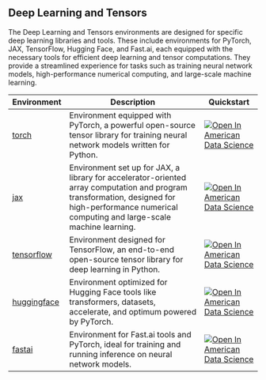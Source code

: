 ## Deep Learning and Tensors

The Deep Learning and Tensors environments are designed for specific deep learning libraries and tools. These include environments for PyTorch, JAX, TensorFlow, Hugging Face, and Fast.ai, each equipped with the necessary tools for efficient deep learning and tensor computations. They provide a streamlined experience for tasks such as training neural network models, high-performance numerical computing, and large-scale machine learning.

| Environment | Description | Quickstart |
|-------------|-------------|------------|
| [torch](./torch) | Environment equipped with PyTorch, a powerful open-source tensor library for training neural network models written for Python. | [![Open In American Data Science](https://dashboard.amdatascience.com/images/shieldio-badge.svg)](https://lab.amdatascience.com/hub/user-redirect/git-pull?repo=https%3A%2F%2Fgithub.com%2Famericandatascience%2Fenvironments&urlpath=lab%2Ftree%2Fenvironments%2Fdeep-learning/torch/quickstart.ipynb&branch=main) |
| [jax](./jax) | Environment set up for JAX, a library for accelerator-oriented array computation and program transformation, designed for high-performance numerical computing and large-scale machine learning. | [![Open In American Data Science](https://dashboard.amdatascience.com/images/shieldio-badge.svg)](https://lab.amdatascience.com/hub/user-redirect/git-pull?repo=https%3A%2F%2Fgithub.com%2Famericandatascience%2Fenvironments&urlpath=lab%2Ftree%2Fenvironments%2Fdeep-learning/jax/quickstart.ipynb&branch=main) |
| [tensorflow](./tensorflow) | Environment designed for TensorFlow, an end-to-end open-source tensor library for deep learning in Python. | [![Open In American Data Science](https://dashboard.amdatascience.com/images/shieldio-badge.svg)](https://lab.amdatascience.com/hub/user-redirect/git-pull?repo=https%3A%2F%2Fgithub.com%2Famericandatascience%2Fenvironments&urlpath=lab%2Ftree%2Fenvironments%2Fdeep-learning/tensorflow/quickstart.ipynb&branch=main) |
| [huggingface](./huggingface) | Environment optimized for Hugging Face tools like transformers, datasets, accelerate, and optimum powered by PyTorch. | [![Open In American Data Science](https://dashboard.amdatascience.com/images/shieldio-badge.svg)](https://lab.amdatascience.com/hub/user-redirect/git-pull?repo=https%3A%2F%2Fgithub.com%2Famericandatascience%2Fenvironments&urlpath=lab%2Ftree%2Fenvironments%2Fdeep-learning/huggingface/quickstart.ipynb&branch=main) |
| [fastai](./fastai) | Environment for Fast.ai tools and PyTorch, ideal for training and running inference on neural network models. | [![Open In American Data Science](https://dashboard.amdatascience.com/images/shieldio-badge.svg)](https://lab.amdatascience.com/hub/user-redirect/git-pull?repo=https%3A%2F%2Fgithub.com%2Famericandatascience%2Fenvironments&urlpath=lab%2Ftree%2Fenvironments%2Fdeep-learning/fastai/quickstart.ipynb&branch=main) |